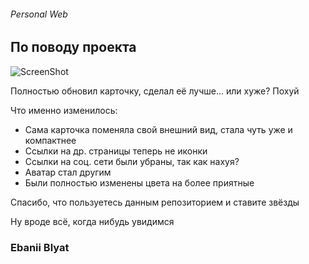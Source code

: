 ###### Personal Web

## По поводу проекта

![ScreenShot](https://ibb.co/WxBG9Lc)

Полностью обновил карточку, сделал её лучше... или хуже? Похуй

Что именно изменилось:
* Сама карточка поменяла свой внешний вид, стала чуть уже и компактнее
* Ссылки на др. страницы теперь не иконки
* Ссылки на соц. сети были убраны, так как нахуя?
* Аватар стал другим
* Были полностью изменены цвета на более приятные

Спасибо, что пользуетесь данным репозиторием и ставите звёзды

Ну вроде всё, когда нибудь увидимся

### Ebanii Blyat
